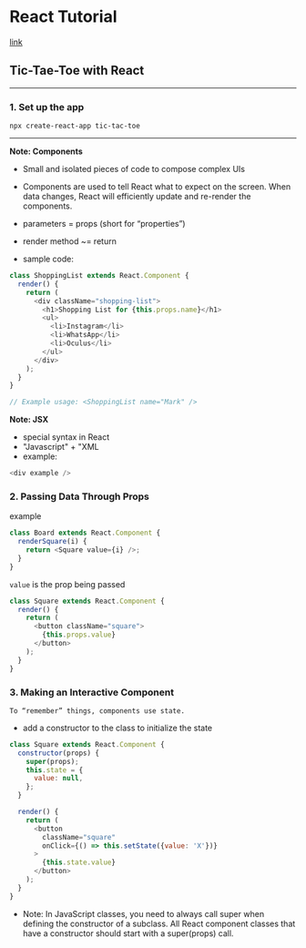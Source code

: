 # React Tutorial

[link](https://reactjs.org/tutorial/tutorial.html#what-are-we-building)

## Tic-Tae-Toe with React

---

### 1. Set up the app

```shell
npx create-react-app tic-tac-toe
```

---

**Note: Components**

- Small and isolated pieces of code to compose complex UIs
- Components are used to tell React what to expect on the screen. When data changes, React will efficiently update and re-render the components.
- parameters = props (short for “properties”)
- render method ~= return

- sample code:

```JavaScript
class ShoppingList extends React.Component {
  render() {
    return (
      <div className="shopping-list">
        <h1>Shopping List for {this.props.name}</h1>
        <ul>
          <li>Instagram</li>
          <li>WhatsApp</li>
          <li>Oculus</li>
        </ul>
      </div>
    );
  }
}

// Example usage: <ShoppingList name="Mark" />
```

**Note: JSX**

- special syntax in React
- "Javascript" + "XML
- example:

```JavaScript
<div example />
```

### 2. Passing Data Through Props

example

```JavaScript
class Board extends React.Component {
  renderSquare(i) {
    return <Square value={i} />;
  }
}
```

`value` is the prop being passed

```JavaScript
class Square extends React.Component {
  render() {
    return (
      <button className="square">
        {this.props.value}
      </button>
    );
  }
}
```

### 3. Making an Interactive Component

`To “remember” things, components use state.`

- add a constructor to the class to initialize the state

```Javascript
class Square extends React.Component {
  constructor(props) {
    super(props);
    this.state = {
      value: null,
    };
  }

  render() {
    return (
      <button
        className="square"
        onClick={() => this.setState({value: 'X'})}
      >
        {this.state.value}
      </button>
    );
  }
}
```

- Note: In JavaScript classes, you need to always call super when defining the constructor of a subclass. All React component classes that have a constructor should start with a super(props) call.
